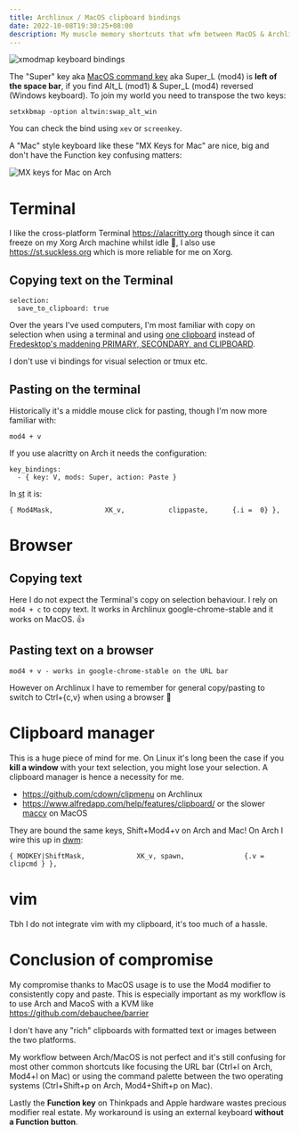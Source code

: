 ```yaml
---
title: Archlinux / MacOS clipboard bindings
date: 2022-10-08T19:30:25+08:00
description: My muscle memory shortcuts that wfm between MacOS & Archlinux
---
```


<img src="https://s.natalian.org/2022-10-09/thinkpad.png" alt="xmodmap keyboard bindings">

The "Super" key aka [MacOS command
key](https://en.wikipedia.org/wiki/Command_key) aka Super_L (mod4) is **left of
the space bar**, if you find Alt_L (mod1) & Super_L (mod4) reversed (Windows
keyboard).  To join my world you need to transpose the two keys:

	setxkbmap -option altwin:swap_alt_win

You can check the bind using `xev` or `screenkey`.

A "Mac" style keyboard like these "MX Keys for Mac" are nice, big and don't
have the Function key confusing matters:

<img src="https://s.natalian.org/2022-10-08/mac.png" alt="MX keys for Mac on Arch">

# Terminal

I like the cross-platform Terminal https://alacritty.org though since it can
freeze on my Xorg Arch machine whilst idle 🤷, I also use
https://st.suckless.org which is more reliable for me on Xorg.

## Copying text on the Terminal

    selection:
      save_to_clipboard: true

Over the years I've used computers, I'm most familiar with copy on selection
when using a terminal and using [one
clipboard](https://st.suckless.org/patches/clipboard/) instead of [Fredesktop's
maddening PRIMARY, SECONDARY, and
CLIPBOARD](https://specifications.freedesktop.org/clipboards-spec/clipboards-latest.txt).

I don't use vi bindings for visual selection or tmux etc.

## Pasting on the terminal

Historically it's a middle mouse click for pasting, though I'm now more
familiar with:

    mod4 + v

If you use alacritty on Arch it needs the configuration:

    key_bindings:
      - { key: V, mods: Super, action: Paste }

In <abbr title="Simple Terminal">st</abbr> it is:

	{ Mod4Mask,             XK_v,           clippaste,      {.i =  0} },

# Browser

## Copying text

Here I do not expect the Terminal's copy on selection behaviour. I rely on
`mod4 + c` to copy text. It works in Archlinux google-chrome-stable and it works on MacOS. 👍

## Pasting text on a browser

    mod4 + v - works in google-chrome-stable on the URL bar

However on Archlinux I have to remember for general copy/pasting to switch to
Ctrl+{c,v} when using a browser 🤦

# Clipboard manager

This is a huge piece of mind for me. On Linux it's long been the case if you
**kill a window** with your text selection, you might lose your selection. A
clipboard manager is hence a necessity for me.

- https://github.com/cdown/clipmenu on Archlinux
- https://www.alfredapp.com/help/features/clipboard/ or the slower [maccy](https://formulae.brew.sh/cask/maccy) on MacOS

They are bound the same keys, Shift+Mod4+v on Arch and Mac! On Arch I wire this
up in [dwm](https://dwm.suckless.org/):

	{ MODKEY|ShiftMask,             XK_v, spawn,               {.v = clipcmd } },

# vim

Tbh I do not integrate vim with my clipboard, it's too much of a hassle.

# Conclusion of compromise

My compromise thanks to MacOS usage is to use the Mod4 modifier to consistently
copy and paste. This is especially important as my workflow is to use Arch and
MacoS with a KVM like https://github.com/debauchee/barrier

I don't have any "rich" clipboards with formatted text or images between the
two platforms.

My workflow between Arch/MacOS is not perfect and it's still confusing for most
other common shortcuts like focusing the URL bar (Ctrl+l on Arch, Mod4+l on
Mac) or using the command palette between the two operating systems
(Ctrl+Shift+p on Arch, Mod4+Shift+p on Mac).

Lastly the **Function key** on Thinkpads and Apple hardware wastes precious
modifier real estate.  My workaround is using an external keyboard **without a
Function button**. 

